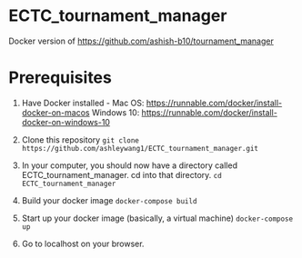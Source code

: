 # ECTC_tournament_manager
Docker version of https://github.com/ashish-b10/tournament_manager

# Prerequisites
1) Have Docker installed -
Mac OS: https://runnable.com/docker/install-docker-on-macos 
Windows 10: https://runnable.com/docker/install-docker-on-windows-10

2) Clone this repository
```git clone https://github.com/ashleywang1/ECTC_tournament_manager.git```

3) In your computer, you should now have a directory called ECTC_tournament_manager. cd into that directory.
```cd ECTC_tournament_manager```

4) Build your docker image
```docker-compose build```

4) Start up your docker image (basically, a virtual machine)
```docker-compose up```

5) Go to localhost on your browser.
